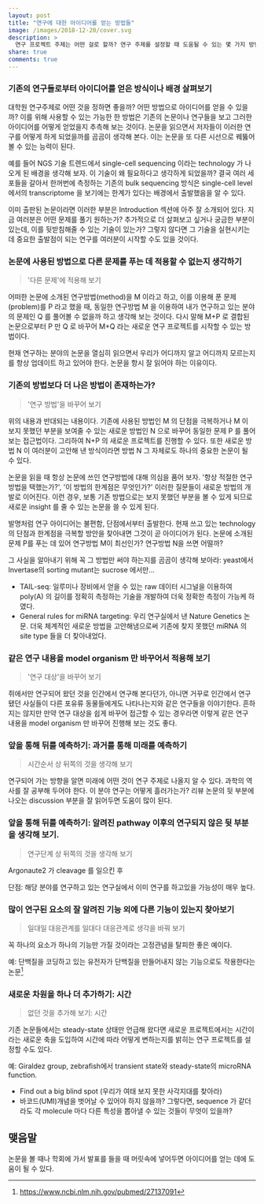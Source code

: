 ```yaml
---
layout: post
title: "연구에 대한 아이디어를 얻는 방법들"
image: /images/2018-12-20/cover.svg
description: >
  연구 프로젝트 주제는 어떤 걸로 할까? 연구 주제를 설정할 때 도움될 수 있는 몇 가지 방법을 소개합니다.
share: true
comments: true
---
```


### 기존의 연구들로부터 아이디어를 얻은 방식이나 배경 살펴보기

대학원 연구주제로 어떤 것을 정하면 좋을까? 어떤 방법으로 아이디어를 얻을 수 있을까? 이를 위해 사용할 수
있는 가능한 한 방법은 기존의 논문이나 연구들을 보고 그러한 아이디어를 어떻게 얻었을지 추측해 보는 것이다.
논문을 읽으면서 저자들이 이러한 연구를 어떻게 하게 되었을까를 곰곰이 생각해 본다. 이는 논문을 또 다른
시선으로 꿰뚫어 볼 수 있는 능력이 된다.

예를 들어 NGS 기술 트렌드에서 single-cell sequencing 이라는 technology 가 나오게 된 배경을
생각해 보자. 이 기술이 왜 필요하다고 생각하게 되었을까? 결국 여러 세포들을 갈아서 한꺼번에 측정하는
기존의 bulk sequencing 방식은 single-cell level 에서의 transcriptome 을 보기에는 한계가
있다는 배경에서 출발했음을 알 수 있다.

이미 출판된 논문이라면 이러한 부분은 Introduction 섹션에 아주 잘 소개되어 있다. 지금 여러분은 어떤
문제를 풀기 원하는가? 추가적으로 더 살펴보고 싶거나 궁금한 부분이 있는데, 이를 뒷받침해줄 수 있는 기술이
있는가? 그렇지 않다면 그 기술을 실현시키는 데 중요한 출발점이 되는 연구를 여러분이 시작할 수도 있을
것이다.

### 논문에 사용된 방법으로 다른 문제를 푸는 데 적용할 수 없는지 생각하기

> '다른 문제'에 적용해 보기

어떠한 논문에 소개된 연구방법(method)을 M 이라고 하고, 이를 이용해 푼 문제(problem)를 P 라고 했을 때, 동일한 연구방법 M
을 이용하여 내가 연구하고 있는 분야의 문제인 Q 를 풀어볼 수 없을까 하고 생각해 보는 것이다. 다시 말해 M+P 로 결합된
논문으로부터 P 만 Q 로 바꾸어 M+Q 라는 새로운 연구 프로젝트를 시작할 수 있는 방법이다.

현재 연구하는 분야의 논문을 열심히 읽으면서 우리가 어디까지 알고 어디까지 모르는지를 항상 업데이트 하고 있어야 한다.
논문을 항시 잘 읽어야 하는 이유이다.

### 기존의 방법보다 더 나은 방법이 존재하는가?

> '연구 방법'을 바꾸어 보기

위의 내용과 반대되는 내용이다. 기존에 사용된 방법인 M 의 단점을 극복하거나 M 이 보지 못했던 부분을 보여줄 수 있는 새로운
방법인 N 으로 바꾸어 동일한 문제 P 를 풀어보는 접근법이다. 그리하여 N+P 의 새로운 프로젝트를 진행할 수 있다. 또한 새로운
방법 N 이 여러분이 고안해 낸 방식이라면 방법 N 그 자체로도 하나의 중요한 논문이 될 수 있다.

논문을 읽을 때 항상 논문에 쓰인 연구방법에 대해 의심을 품어 보자. '항상 적절한 연구방법을 택했는가?',
'이 방법의 한계점은 무엇인가?' 이러한 질문들이 새로운 방법의 개발로 이어진다. 이런 경우, 보통 기존 방법으로는 보지
못했던 부분을 볼 수 있게 되므로 새로운 insight 를 줄 수 있는 논문을 쓸 수 있게 된다.

발명처럼 연구 아이디어는 불편함, 단점에서부터 출발한다. 현재 쓰고 있는 technology의 단점과 한계점을 극복할 방안을
찾아내면 그것이 곧 아이디어가 된다. 논문에 소개된 문제 P를 푸는 데 있어 연구방법 M이 최선인가? 연구방법 N을 쓰면 어떨까?

그 사실을 알아내기 위해 꼭 그 방법만 써야 하는지를 곰곰이 생각해 보아라: yeast에서 Invertase의 sorting mutant는 sucrose
에서만...

* TAIL-seq: 일루미나 장비에서 얻을 수 있는 raw 데이터 시그널을 이용하여 poly(A) 의 길이를 정확히 측정하는 기술을
  개발하여 더욱 정확한 측정이 가능케 하였다.
* General rules for miRNA targeting: 우리 연구실에서 낸 Nature Genetics 논문. 더욱 체계적인 새로운 방법을 고안해냄으로써
  기존에 찾지 못했던 miRNA 의 site type 들을 더 찾아내었다.

### 같은 연구 내용을 model organism 만 바꾸어서 적용해 보기

> '연구 대상'을 바꾸어 보기

쥐에서만 연구되어 왔던 것을 인간에서 연구해 본다던가, 아니면 거꾸로 인간에서 연구됐던 사실들이 다른 포유류 동물들에게도
나타나는지와 같은 연구들을 이야기한다. 흔하지는 않지만 만약 연구 대상을 쉽게 바꾸어 접근할 수 있는 경우라면 이렇게 같은
연구 내용을 model organism 만 바꾸어 진행해 보는 것도 좋다.

### 앞을 통해 뒤를 예측하기: 과거를 통해 미래를 예측하기

> 시간순서 상 뒤쪽의 것을 생각해 보기

연구되어 가는 방향을 알면 미래에 어떤 것이 연구 주제로 나올지 알 수 있다. 과학의 역사를 잘 공부해 두어야 한다. 이 분야
연구는 어떻게 흘러가는가? 리뷰 논문의 뒷 부분에 나오는 discussion 부분을 잘 읽어두면 도움이 많이 된다.

### 앞을 통해 뒤를 예측하기: 알려진 pathway 이후의 연구되지 않은 뒷 부분을 생각해 보기.

> 연구단계 상 뒤쪽의 것을 생각해 보기

Argonaute2 가 cleavage 를 일으킨 후

단점: 해당 분야를 연구하고 있는 연구실에서 이미 연구를 하고있을 가능성이 매우 높다.

### 많이 연구된 요소의 잘 알려진 기능 외에 다른 기능이 있는지 찾아보기

> 일대일 대응관계를 일대다 대응관계로 생각을 바꿔 보기

꼭 하나의 요소가 하나의 기능만 가질 것이라는 고정관념을 탈피한 좋은 예이다.

예: 단백질을 코딩하고 있는 유전자가 단백질을 만들어내지 않는 기능으로도 작용한다는 논문[^1]

[^1]: https://www.ncbi.nlm.nih.gov/pubmed/27137091

### 새로운 차원을 하나 더 추가하기: 시간

> 없던 것을 추가해 보기: 시간

기존 논문들에서는 steady-state 상태만 언급해 왔다면 새로운 프로젝트에서는 시간이라는 새로운 축을 도입하여 시간에 따라
어떻게 변하는지를 밝히는 연구 프로젝트를 설정할 수도 있다.

예: Giraldez group, zebrafish에서 transient state와 steady-state의 microRNA function.

* Find out a big blind spot (우리가 여태 보지 못한 사각지대를 찾아라)
* 바코드(UMI)개념을 벗어날 수 있어야 하지 않을까? 그렇다면, sequence 가 같더라도 각 molecule 마다 다른 특성을 뽑아낼 수
있는 것들이 무엇이 있을까?
 

## 맺음말

논문을 볼 때나 학회에 가서 발표를 들을 때 머릿속에 넣어두면 아이디어를 얻는 데에 도움이 될 수 있다.

